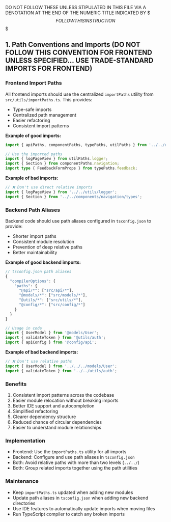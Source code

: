 DO NOT FOLLOW THESE UNLESS STIPULATED IN THIS FILE VIA A DENOTATION AT THE END OF THE NUMERIC TITLE INDICATED BY $$$FOLLOW THIS INSTRUCTION$$$

## 1. Path Conventions and Imports (DO NOT FOLLOW THIS CONVENTION FOR FRONTEND UNLESS SPECIFIED... USE TRADE-STANDARD IMPORTS FOR FRONTEND)

### Frontend Import Paths
All frontend imports should use the centralized `importPaths` utility from `src/utils/importPaths.ts`. This provides:
- Type-safe imports
- Centralized path management
- Easier refactoring
- Consistent import patterns

**Example of good imports:**
```typescript
import { apiPaths, componentPaths, typePaths, utilPaths } from '../../utils/importPaths';

// Use the imported paths
import { logPageView } from utilPaths.logger;
import { Section } from componentPaths.navigation;
import type { FeedbackFormProps } from typePaths.feedback;
```

**Example of bad imports:**
```typescript
// ❌ Don't use direct relative imports
import { logPageView } from '../../utils/logger';
import { Section } from '../../components/navigation/types';
```

### Backend Path Aliases
Backend code should use path aliases configured in `tsconfig.json` to provide:
- Shorter import paths
- Consistent module resolution
- Prevention of deep relative paths
- Better maintainability

**Example of good backend imports:**
```typescript
// tsconfig.json path aliases
{
  "compilerOptions": {
    "paths": {
      "@api/*": ["src/api/*"],
      "@models/*": ["src/models/*"],
      "@utils/*": ["src/utils/*"],
      "@config/*": ["src/config/*"]
    }
  }
}

// Usage in code
import { UserModel } from '@models/User';
import { validateToken } from '@utils/auth';
import { apiConfig } from '@config/api';
```

**Example of bad backend imports:**
```typescript
// ❌ Don't use relative paths
import { UserModel } from '../../../models/User';
import { validateToken } from '../../utils/auth';
```

### Benefits
1. Consistent import patterns across the codebase
2. Easier module relocation without breaking imports
3. Better IDE support and autocompletion
4. Simplified refactoring
5. Clearer dependency structure
6. Reduced chance of circular dependencies
7. Easier to understand module relationships

### Implementation
- Frontend: Use the `importPaths.ts` utility for all imports
- Backend: Configure and use path aliases in `tsconfig.json`
- Both: Avoid relative paths with more than two levels (`../../`)
- Both: Group related imports together using the path utilities

### Maintenance
- Keep `importPaths.ts` updated when adding new modules
- Update path aliases in `tsconfig.json` when adding new backend directories
- Use IDE features to automatically update imports when moving files
- Run TypeScript compiler to catch any broken imports

